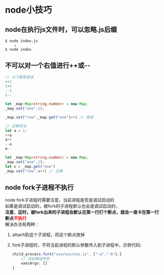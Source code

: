 # node小技巧

## node在执行js文件时，可以忽略.js后缀

```shell
$ node index.js
    ↓
$ node index
```

## 不可以对一个右值进行++或--

```ts
// 以下都是错误
++1
1++
--1
1--

let _map:Map<string,number> = new Map;
_map.set("one",1);

_map.set("tow",_map.get("one")++) // 错误

// 正确写法
let a = 1;
++a
a++
--a
a--

let _map:Map<string,number> = new Map;
_map.set("one",1);
let v = _map.get("one")
_map.set("tow",v++) // 正确


```

## node fork子进程不执行

node fork子进程时需要注意，当前进程是否是调试启动的  
如果是调试启动的，被fork的子进程默认也会是调试启动的，  
**注意**，**这时，被fork出来的子进程会默认在第一行打个断点，就会一直卡在第一行断点<span style="color:red">不执行</span>**  
解决办法有两种：
1. attach到这个子进程，将这个断点放掉
2. fork子进程时，不将当前进程的默认参数传入到子进程中，示例代码:

    ```ts
    child_process.fork("xxx/xxx/xxx.js", ["-a","-b"],{
        // 将此数组传空
        execArgv: []
    }
    ```
